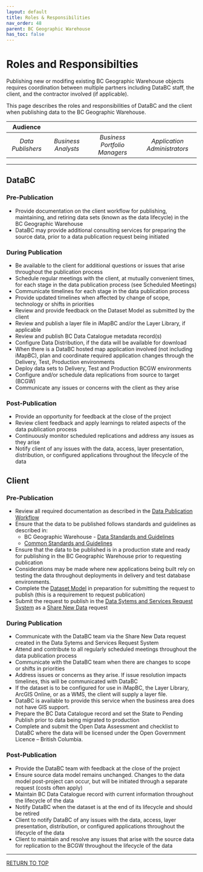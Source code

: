 ```yaml
---
layout: default
title: Roles & Responsibilities
nav_order: 48
parent: BC Geographic Warehouse
has_toc: false
---
```


# Roles and Responsibilties

Publishing new or modifing existing BC Geographic Warehouse objects requires coordination between multiple partners including DataBC staff, the client, and the contractor involved (if applicable). 

This page describes the roles and responsibilities of DataBC and the client when publishing data to the BC Geographic Warehouse.

|**Audience**|  |  |  |
|:---:|:---:|:---:|:---:|
| *Data Publishers* | *Business Analysts* | *Business Portfolio Managers* | *Application Administrators* |

---------------------------------------------------------------------

## DataBC 

### Pre-Publication

+ Provide documentation on the client workflow for publishing, maintaining, and retiring data sets (known as the data lifecycle) in the BC Geographic Warehouse 
+ DataBC may provide additional consulting services for preparing the source data, prior to a data publication request being initiated 

### During Publication

+ Be available to the client for additional questions or issues that arise throughout the publication process 
+ Schedule regular meetings with the client, at mutually convenient times, for each stage in the data publication process (see Scheduled Meetings)
+ Communicate timelines for each stage in the data publication process 
+ Provide updated timelines when affected by change of scope, technology or shifts in priorities 
+ Review and provide feedback on the Dataset Model as submitted by the client 
+ Review and publish a layer file in iMapBC and/or the Layer Library, if applicable 
+ Review and publish BC Data Catalogue metadata record(s) 
+ Configure Data Distribution, if the data will be available for download 
+ When there is a DataBC hosted map application involved (not including iMapBC), plan and coordinate required application changes through the Delivery, Test, Production environments 
+ Deploy data sets to Delivery, Test and Production BCGW environments 
+ Configure and/or schedule data replications from source to target (BCGW) 
+ Communicate any issues or concerns with the client as they arise

### Post-Publication

+ Provide an opportunity for feedback at the close of the project 
+ Review client feedback and apply learnings to related aspects of the data publication process 
+ Continuously monitor scheduled replications and address any issues as they arise 
+ Notify client of any issues with the data, access, layer presentation, distribution, or configured applications throughout the lifecycle of the data 

## Client

### Pre-Publication

+ Review all required documentation as described in the [Data Publication Workflow](dps_bcgw_w.md)
+ Ensure that the data to be published follows standards and guidelines as described in:
	+ BC Geographic Warehouse - [Data Standards and Guidelines](dsg_bcgw_data_standards.md) 
	+ [Common Standards and Guidelines](dsg.md) 
+ Ensure that the data to be published is in a production state and ready for publishing in the BC Geographic Warehouse prior to requesting publication 
+ Considerations may be made where new applications being built rely on testing the data throughout deployments in delivery and test database environments. 
+ Complete the [Dataset Model](https://bcgov.github.io/data-publication/pages/images/Dataset_Model_Current_TEMPLATE.xlsx) in preparation for submitting the request to publish (this is a requirement to request publication) 
+ Submit the request to publish in the [Data Sytems and Services Request System](https://dpdd.atlassian.net/servicedesk/customer/portal/1) as a [Share New Data](https://dpdd.atlassian.net/servicedesk/customer/portal/1/group/5/create/28) request

### During Publication

+ Communicate with the DataBC team via the Share New Data request created in the Data Sytems and Services Request System 
+ Attend and contribute to all regularly scheduled meetings throughout the data publication process 
+ Communicate with the DataBC team when there are changes to scope or shifts in priorities 
+ Address issues or concerns as they arise. If issue resolution impacts timelines, this will be communicated with DataBC 
+ If the dataset is to be configured for use in iMapBC, the Layer Library, ArcGIS Online, or as a WMS, the client will supply a layer file.  
+ DataBC is available to provide this service when the business area does not have GIS support.  
+ Prepare the BC Data Catalogue record and set the State to Pending Publish prior to data being migrated to production  
+ Complete and submit the Open Data Assessment and checklist to DataBC where the data will be licensed under the Open Government Licence – British Columbia. 

### Post-Publication

+ Provide the DataBC team with feedback at the close of the project 
+ Ensure source data model remains unchanged. Changes to the data model post-project can occur, but will be initiated through a separate request (costs often apply) 
+ Maintain BC Data Catalogue record with current information throughout the lifecycle of the data 
+ Notify DataBC when the dataset is at the end of its lifecycle and should be retired 
+ Client to notify DataBC of any issues with the data, access, layer presentation, distribution, or configured applications throughout the lifecycle of the data 
+ Client to maintain and resolve any issues that arise with the source data for replication to the BCGW throughout the lifecycle of the data 


-------------------------------------------------------

[RETURN TO TOP][1] 

[1]: #roles-and-responsibilities

